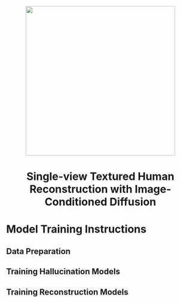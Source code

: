 <center> <img src="https://files.ait.ethz.ch/projects/SiTH/sith.png" width=400/> </center>

# <p align="center"> Single-view Textured Human Reconstruction with Image-Conditioned Diffusion </p>

# Model Training Instructions


## Data Preparation

## Training Hallucination Models

## Training Reconstruction Models